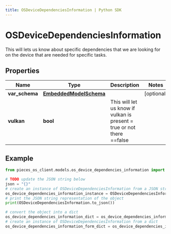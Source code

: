 ```yaml
---
title: OSDeviceDependenciesInformation | Python SDK
---
```


# OSDeviceDependenciesInformation

This will lets us know about specific dependencies that we are looking for on the device that are needed for specific tasks.

## Properties

Name | Type | Description | Notes
------------ | ------------- | ------------- | -------------
**var_schema** | [**EmbeddedModelSchema**](EmbeddedModelSchema) |  | [optional] 
**vulkan** | **bool** | This will let us know if vulkan is present &#x3D; true or not there &#x3D;&#x3D;false | 

## Example

```python
from pieces_os_client.models.os_device_dependencies_information import OSDeviceDependenciesInformation

# TODO update the JSON string below
json = "{}"
# create an instance of OSDeviceDependenciesInformation from a JSON string
os_device_dependencies_information_instance = OSDeviceDependenciesInformation.from_json(json)
# print the JSON string representation of the object
print(OSDeviceDependenciesInformation.to_json())

# convert the object into a dict
os_device_dependencies_information_dict = os_device_dependencies_information_instance.to_dict()
# create an instance of OSDeviceDependenciesInformation from a dict
os_device_dependencies_information_form_dict = os_device_dependencies_information.from_dict(os_device_dependencies_information_dict)
```


